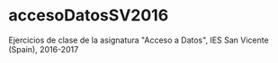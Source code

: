 # accesoDatosSV2016
Ejercicios de clase de la asignatura "Acceso a Datos", IES San Vicente (Spain), 2016-2017
